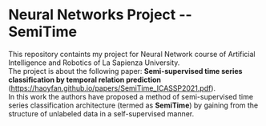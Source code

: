 # Neural Networks Project -- SemiTime

This repository containts my project for Neural Network course of Artificial Intelligence and Robotics of La Sapienza University. \
The project is about the following paper: **Semi-supervised time series classification by temporal relation prediction** (https://haoyfan.github.io/papers/SemiTime_ICASSP2021.pdf). \
In this work the authors have proposed a method of semi-supervised time series classification architecture (termed as **SemiTime**) by gaining from the structure of unlabeled data in a self-supervised manner.
